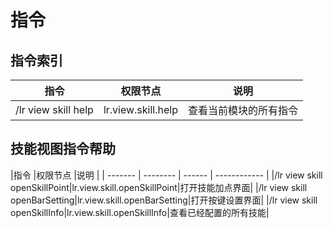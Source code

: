 # 指令

## 指令索引

|指令      |权限节点 |说明          |
| -------- | ------ | ------------ |
|/lr view skill help|lr.view.skill.help|查看当前模块的所有指令|


## 技能视图指令帮助

|指令      |权限节点 |说明          |
| ------- | -------- | ------ | ------------ |
|/lr view skill openSkillPoint|lr.view.skill.openSkillPoint|打开技能加点界面|
|/lr view skill openBarSetting|lr.view.skill.openBarSetting|打开按键设置界面|
|/lr view skill openSkillInfo|lr.view.skill.openSkillInfo|查看已经配置的所有技能|